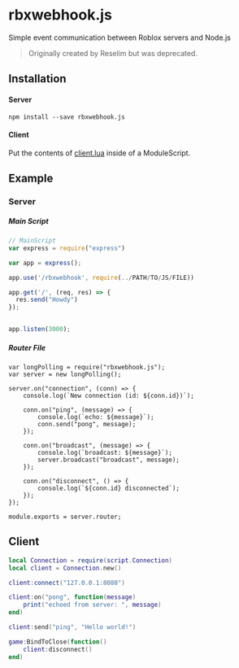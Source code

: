 # rbxwebhook.js

Simple event communication between Roblox servers and Node.js

> Originally created by Reselim but was deprecated.

## Installation

#### Server

```
npm install --save rbxwebhook.js
```

#### Client

Put the contents of [client.lua](https://github.com/uhteddy/rbxwebhook.js/blob/master/client.lua) inside of a ModuleScript.

## Example

### Server

##### Main Script
```js
// MainScript
var express = require("express")

var app = express();

app.use('/rbxwebhook', require(../PATH/TO/JS/FILE))

app.get('/', (req, res) => {
  res.send("Howdy")
});


app.listen(3000);
```

##### Router File

```//JS File
var longPolling = require("rbxwebhook.js");
var server = new longPolling();

server.on("connection", (conn) => {
	console.log(`New connection (id: ${conn.id})`);

	conn.on("ping", (message) => {
		console.log(`echo: ${message}`);
		conn.send("pong", message);
	});

	conn.on("broadcast", (message) => {
		console.log(`broadcast: ${message}`);
		server.broadcast("broadcast", message);
	});

	conn.on("disconnect", () => {
		console.log(`${conn.id} disconnected`);
	});
});

module.exports = server.router;
```

## Client

```lua
local Connection = require(script.Connection)
local client = Connection.new()

client:connect("127.0.0.1:8080")

client:on("pong", function(message)
	print("echoed from server: ", message)
end)

client:send("ping", "Hello world!")

game:BindToClose(function()
	client:disconnect()
end)
```
